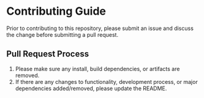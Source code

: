 # Contributing Guide

Prior to contributing to this repository, please submit an issue and discuss the change before submitting a pull request.

## Pull Request Process
1. Please make sure any install, build dependencies, or artifacts are removed.
2. If there are any changes to functionality, development process, or major dependencies added/removed, please update the README.

